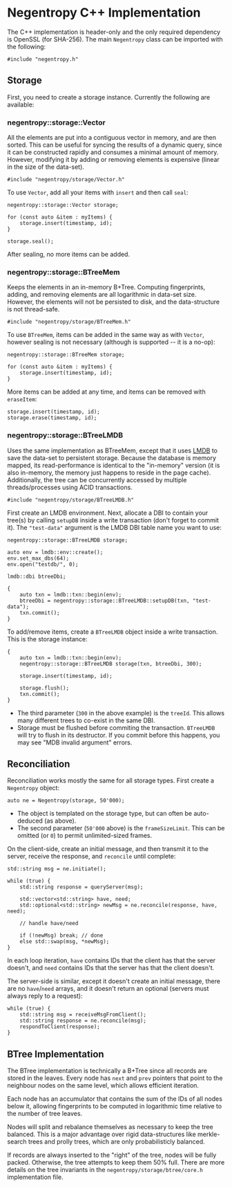 # Negentropy C++ Implementation

The C++ implementation is header-only and the only required dependency is OpenSSL (for SHA-256). The main `Negentropy` class can be imported with the following:

    #include "negentropy.h"

## Storage

First, you need to create a storage instance. Currently the following are available:

### negentropy::storage::Vector

All the elements are put into a contiguous vector in memory, and are then sorted. This can be useful for syncing the results of a dynamic query, since it can be constructed rapidly and consumes a minimal amount of memory. However, modifying it by adding or removing elements is expensive (linear in the size of the data-set).

    #include "negentropy/storage/Vector.h"

To use `Vector`, add all your items with `insert` and then call `seal`:

    negentropy::storage::Vector storage;

    for (const auto &item : myItems) {
        storage.insert(timestamp, id);
    }

    storage.seal();

After sealing, no more items can be added.

### negentropy::storage::BTreeMem

Keeps the elements in an in-memory B+Tree. Computing fingerprints, adding, and removing elements are all logarithmic in data-set size. However, the elements will not be persisted to disk, and the data-structure is not thread-safe.

    #include "negentropy/storage/BTreeMem.h"

To use `BTreeMem`, items can be added in the same way as with `Vector`, however sealing is not necessary (although is supported -- it is a no-op):

    negentropy::storage::BTreeMem storage;

    for (const auto &item : myItems) {
        storage.insert(timestamp, id);
    }

More items can be added at any time, and items can be removed with `eraseItem`:

    storage.insert(timestamp, id);
    storage.erase(timestamp, id);


### negentropy::storage::BTreeLMDB

Uses the same implementation as BTreeMem, except that it uses [LMDB](http://lmdb.tech/) to save the data-set to persistent storage. Because the database is memory mapped, its read-performance is identical to the "in-memory" version (it is also in-memory, the memory just happens to reside in the page cache). Additionally, the tree can be concurrently accessed by multiple threads/processes using ACID transactions.

    #include "negentropy/storage/BTreeLMDB.h"

First create an LMDB environment. Next, allocate a DBI to contain your tree(s) by calling `setupDB` inside a write transaction (don't forget to commit it). The `"test-data"` argument is the LMDB DBI table name you want to use:

    negentropy::storage::BTreeLMDB storage;

    auto env = lmdb::env::create();
    env.set_max_dbs(64);
    env.open("testdb/", 0);

    lmdb::dbi btreeDbi;

    {
        auto txn = lmdb::txn::begin(env);
        btreeDbi = negentropy::storage::BTreeLMDB::setupDB(txn, "test-data");
        txn.commit();
    }

To add/remove items, create a `BTreeLMDB` object inside a write transaction. This is the storage instance:

    {
        auto txn = lmdb::txn::begin(env);
        negentropy::storage::BTreeLMDB storage(txn, btreeDbi, 300);

        storage.insert(timestamp, id);

        storage.flush();
        txn.commit();
    }

* The third parameter (`300` in the above example) is the `treeId`. This allows many different trees to co-exist in the same DBI.
* Storage must be flushed before commiting the transaction. `BTreeLMDB` will try to flush in its destructor. If you commit before this happens, you may see "MDB invalid argument" errors.


## Reconciliation

Reconciliation works mostly the same for all storage types. First create a `Negentropy` object:

    auto ne = Negentropy(storage, 50'000);

* The object is templated on the storage type, but can often be auto-deduced (as above).
* The second parameter (`50'000` above) is the `frameSizeLimit`. This can be omitted (or `0`) to permit unlimited-sized frames.

On the client-side, create an initial message, and then transmit it to the server, receive the response, and `reconcile` until complete:

    std::string msg = ne.initiate();

    while (true) {
        std::string response = queryServer(msg);

        std::vector<std::string> have, need;
        std::optional<std::string> newMsg = ne.reconcile(response, have, need);

        // handle have/need

        if (!newMsg) break; // done
        else std::swap(msg, *newMsg);
    }

In each loop iteration, `have` contains IDs that the client has that the server doesn't, and `need` contains IDs that the server has that the client doesn't.

The server-side is similar, except it doesn't create an initial message, there are no `have`/`need` arrays, and it doesn't return an optional (servers must always reply to a request):

    while (true) {
        std::string msg = receiveMsgFromClient();
        std::string response = ne.reconcile(msg);
        respondToClient(response);
    }



## BTree Implementation

The BTree implementation is technically a B+Tree since all records are stored in the leaves. Every node has `next` and `prev` pointers that point to the neighbour nodes on the same level, which allows efficient iteration.

Each node has an accumulator that contains the sum of the IDs of all nodes below it, allowing fingerprints to be computed in logarithmic time relative to the number of tree leaves.

Nodes will split and rebalance themselves as necessary to keep the tree balanced. This is a major advantage over rigid data-structures like merkle-search trees and prolly trees, which are only probabilisticly balanced.

If records are always inserted to the "right" of the tree, nodes will be fully packed. Otherwise, the tree attempts to keep them 50% full. There are more details on the tree invariants in the `negentropy/storage/btree/core.h` implementation file.
